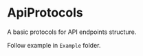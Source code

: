 # ApiProtocols

A basic protocols for API endpoints structure.

Follow example in `Example` folder.
